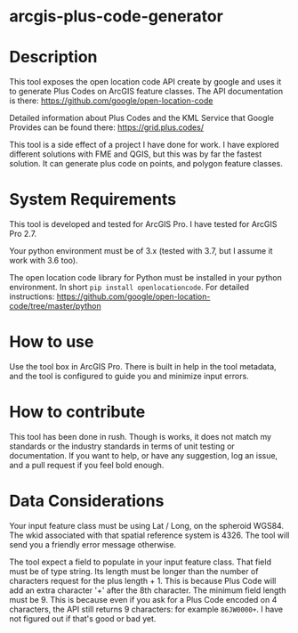 # arcgis-plus-code-generator


# Description

This tool exposes the open location code API create by google and uses it to generate Plus Codes on ArcGIS feature classes. The API documentation is there: https://github.com/google/open-location-code

Detailed information about Plus Codes and the KML Service that Google Provides can be found there: https://grid.plus.codes/

This tool is a side effect of a project I have done for work. I have explored different solutions with FME and QGIS, but this was by far the fastest solution. It can generate plus code on points, and polygon feature classes.

# System Requirements

This tool is developed and tested for ArcGIS Pro. I have tested for ArcGIS Pro 2.7.

Your python environment must be of 3.x (tested with 3.7, but I assume it work with 3.6 too). 

The open location code library for Python must be installed in your python environment. In short
`pip install openlocationcode`. For detailed instructions: https://github.com/google/open-location-code/tree/master/python

# How to use

Use the tool box in ArcGIS Pro. There is built in help in the tool metadata, and the tool is configured to guide you and minimize input errors.

# How to contribute

This tool has been done in rush. Though is works, it does not match my standards or the industry standards in terms of unit testing or documentation.
If you want to help, or have any suggestion, log an issue, and a pull request if you feel bold enough.

# Data Considerations

Your input feature class must be using Lat / Long, on the spheroid WGS84. The wkid associated with that spatial reference system is 4326. The tool will send you a friendly error message otherwise.

The tool expect a field to populate in your input feature class. That field must be of type string. Its length must be longer than the number of characters request for the plus length + 1. This is because Plus Code will add an extra character '+' after the 8th character. The minimum field length must be 9. This is because even if you ask for a Plus Code encoded on 4 characters, the API still returns 9 characters: for example `86JW0000+`. I have not figured out if that's good or bad yet. 

